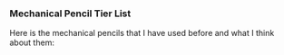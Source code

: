### Mechanical Pencil Tier List

Here is the mechanical pencils that I have used before and what I think about them:

